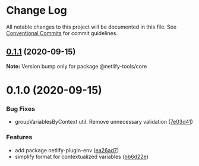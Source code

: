 # Change Log

All notable changes to this project will be documented in this file.
See [Conventional Commits](https://conventionalcommits.org) for commit guidelines.

## [0.1.1](https://github.com/jorgesuarezch/netlify-tools/compare/@netlify-tools/core@0.1.0...@netlify-tools/core@0.1.1) (2020-09-15)

**Note:** Version bump only for package @netlify-tools/core

# 0.1.0 (2020-09-15)

### Bug Fixes

- groupVariablesByContext util. Remove unnecessary validation ([7e03d41](https://github.com/jorgesuarezch/netlify-tools/commit/7e03d41bfedbf4715e0b11d6c140fc0f65913d86))

### Features

- add package netlify-plugin-env ([ea26ad7](https://github.com/jorgesuarezch/netlify-tools/commit/ea26ad78afff6b752672ab0abbcb73b54ea1bb68))
- simplify format for contextualized variables ([bb6d22e](https://github.com/jorgesuarezch/netlify-tools/commit/bb6d22e268bb6b4b1b0252dd189942845a408a70))
